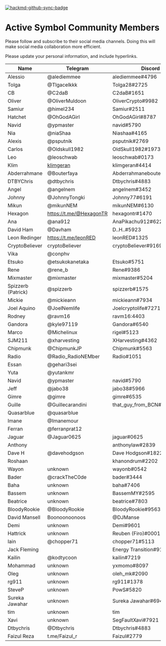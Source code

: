 [![hackmd-github-sync-badge](https://hackmd.io/5fOxRzy_Q4-RvugFZA4dDA/badge)](https://hackmd.io/5fOxRzy_Q4-RvugFZA4dDA)

# Active Symbol Community Members  

Please follow and subscribe to their social media channels. Doing this will make social media collaboration more efficient. 

Please update your personal information, and include hyperlinks.


| Name | Telegram | Discord | Twitter |
| --------------- | --------------- | --------------- | --------------- |
| Alessio | @alediemmee | alediemmee#4796 |https://twitter.com/alediemmee
| Tolga | @Tlgacelkkk | Tolga28#2725 |https://twitter.com/tolga_celik
| CB | @C2daB | C2daB#1651 |https://twitter.com/DjCellBlock
| Oliver | @OliverMuldoon | OliverCrypto#9982 |https://twitter.com/OliverMuldoon
| Samiur | @himel234 | Samiur#2511 |https://twitter.com/SamiurR76186237
| Hatchet | @OhGodAGirl | OhGodAGirl#8787 |https://twitter.com/0x6861746366574
| Navid | @ypmaster | navid#5790 |https://twitter.com/Navid4good
| Nia | @niaShaa | Niashaa#4165 |https://twitter.com/Niashabid17
| Alexis | @psputnik | psputnik#2769 | @NEM_bol
| Carlos | @Oldskull1982 | OldSkull1982#1973 |https://twitter.com/todo_nem
| Leo | @leoschwab | leoschwab#0173 |https://twitter.com/schwab_leonardo
| Klim | [klimgeran](https://t.me/klimgeran) | klimgeran#4414 |https://twitter.com/GeranKlim
| Abderrahmane | @Bouterfaya | Abderrahmanebouterfaya#7076 |https://twitter.com/AbdouBouterfaya
| DTBYChris | @dtbychris | Dtbychris#4883 |https://twitter.com/NEM_Taiwanese
| Angel | @angelnem | angelnem#3452 |https://twitter.com/bestgoldangel
| Johnny | @JohnnyTongki | Johnny77#6191 |https://twitter.com/TongkiJohnny
| Mikun | @mikunNEM | mikunNEM#6130 |https://twitter.com/mikunNEM
| Hexagon | https://t.me/@HexagonTR| hexagontr#1470 | https://twitter.com/Hexagon_tr
| Ana | @ana912 | AnaPikachu912#6226 |
| David Ham | @Davham | D..H..#5923 |
| Leon Redinger | https://t.me/leonRED | leonRED#1325 | https://twitter.com/leonRED |
| CryptoBeliever | cryptoBeliever | cryptoBeliever#9169 |
| Vika | @conphv |
| Etsuko | @etsukokanetaka | Etsuko#5751 |
| Rene | @rene_b | Rene#9386 |
| Mixmaster | @mixmaster | mixmaster#5204 |
| Spizzerb (Patrick) | @spizzerb | spizzerb#1575 |
| Mickie | @mickieann | mickieann#7934 |
| Joel Aquino | @JoelNemlife | Joelcryptolife#7271 |
| Rodney | @ravm16 | ravm16:4403 |
| Gandora | @kyle97119 | Gandora#6540 |
| Marco | @Michelinux | rigel#5123 |
| SJM211 | @xharvesting | XHarvesting#4362 |
| Chipmunk | @ChipmunkJP | Chipmunk#5563 |
| Radio | @Radio_RadioNEMber | Radio#1051 |
| Essan | @gehari3sei |
| Yuta | @yutankmr |
| Navid | @ypmaster | navid#5790 |
| Jeff | @jabo38 | jabo38#5966 |https://twitter.com/thejabo38
| Gimre | @gimre | gimre#6535 |https://twitter.com/NCOSIGIMCITYNRE
| Guille | @Guillecarandini | that_guy_from_BCN#4435 |
| Quasarblue | @quasarblue |
| Imane | @Imanemour |
| Ferran | @ferranprat12 |
| Jaguar | @Jaguar0625 | jaguar#0625 |https://twitter.com/Jaguar0625
| Anthony |   | anthonylaw#2839 |
| Dave H | @davehodgson | Dave Hodgson#1822 |
| Roshaan | | khanondrum#2202 |
| Wayon | unknown | wayonb#0542 |
| Bader | @crackTheC0de | bader#3444 |
| Baha | unknown | baha#7406 |
| Bassem | unknown | BassemMY#2595 |
| Beatrice | unknown | beatrice#7803 |
| BloodyRookie | @BloodyRookie | BloodyRookie#9563 |
| David Mansell | Boonoonoonoos | @DJManse | Vybz#6422 |
| Demi | unknown | Demi#9601 |
| Hattrick | unknown | Reuben (Firo)#0001 |
| Iain | @chopper71 | chopper71#5113 |
| Jack Fleming | | Energy Transition#9143 |
| Kailin | @kodtycoon | kailin#7219 |
| Mohammad | unknown | yxmomo#8097 |
| Oleg | unknown | oleh_mk#2090 |
| rg911 | unknown | rg911#1378 |
| SteveP | unknown | PowS#5820 |
| Sureka Jawahar | unknown | Sureka Jawahar#6942 |
| tim | unknown | tim |#4764 |
| Xavi | unknown | SegFaultXavi#7921 |
| Dtbychris | @Dtbychris | Dtbychris#4883 |
| Faizul Reza | t.me/Faizul_r | Faizul#2779 | https://twitter.com/FaizulReza1 |

